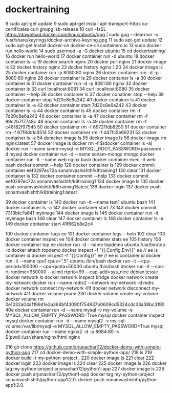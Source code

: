 # dockertraining
 8  sudo apt-get update
    9  sudo apt-get install apt-transport-https ca-certificates curl gnupg lsb-release
   10  curl -fsSL https://download.docker.com/linux/ubuntu/gpg | sudo gpg --dearmor -o /usr/share/keyrings/docker-archive-keyring.gpg
   11  sudo apt-get update
   12  sudo apt-get install docker-ce docker-ce-cli containerd.io
   13  sudo docker run hello-world
   14  sudo usermod -a -G docker ubuntu
   15  cd dockertraining/
   16  docker run hello-world
   17  docker container run -d ubuntu
   18  docker container  ls -a
   19  docker search nginx
   20  docker pull nginx
   21  docker image ls
   22  docker history nginx
   23  docker history nginx:1.20
   24  docker image ls
   25  docker container run -p 8080:80 nginx 
   26  docker container run -d -p 8080:80 nginx
   28  docker container ls
   29  docker container ls -a
   30  docker container ls
   31  docker container run -d -p 8081:80 nginx 
   32  docker container ls
   33  curl localhost:8081
   34  curl localhost:8080
   35  docker container --help
   36  docker container ls
   37  docker conatiner stop --help
   39  docker container stop 7d20c8e6a242
   40  docker container ls
   41  docker container ls -a
   42  docker container start 7d20c8e6a242
   43  docker container ls -a
   44  docker container ls 
   45  docker container rm -f 7d20c8e6a242
   46  docker container ls -a
   47  docker container rm -f 89c2b7f7748c
   48  docker container ls -a
   49  docker container rm -f c46182f97545
   50  docker container rm -f 69721fdb8250
   51  docker container rm -f 67f8dc1c6514
   52  docker container rm -f d47fc5e69231
   53  docker container ls -a
   54  domcker image ls
   55  docker image ls
   56  docker image rm nginx:latest 
   57  docker image ls 
   docker rm -f $(docker container ls -a)
   docker run --name some-mysql -e MYSQL_ROOT_PASSWORD=password -d mysql
   docker container run -d --name sonam-mongo mongo
   docker container run -it --name web nginx bash
   docker container exec -it web bash
docker commit --help
  128  docker container ls
  129  docker commit container eef0297ec72a sonamvashishth/k8training1
  130  clear
  131  docker container ls
  132  docker container commit --help
  133  docker commit eef0297ec72a sonamvashishth/k8training1
  134  docker image ls
  135  docker push sonamvashishth/k8training1:latest
  136  docker login
  137  docker push sonamvashishth/k8training1:latest

  39 docker container ls
140 docker run -it --name test1 ubuntu bash
141 docker container ls -a
142 docker container start 73
143 docker commit 7313bfc7a641 myimage
144 docker image ls
145 docker container run -it myimage bash
146 clear
147 docker container ls
148 docker container ls -a
149 docker container start 41f662b8e2c4

100  docker container logs ee
  101  docker container logs --help
  102  clear
  103  docker container inspect ee
  104  docker container stats ee
  105  history
  106  docker container top ee
  docker run -d --name topdemo ubuntu /usr/bin/top -b
  docker attach topdemo
  docker inspect -f "{{.Config.Env}}" ee // ee is container id
  docker inspect -f "{{.Config}}" ee // ee is container id
  docker run -it --name cpu1 cpus=".5" ubuntu /bin/bash
docker run -it --cpu-period=100000 --cpu-quota=50000 ubuntu /bin/bash
docker run -it --cpu-rt-runtime=950000 --ulimit rtprio=99 --cap-add=sys_nice  debian:jessie
docker network ls
docker network inspect bridge
docker network create my-network
docker run --name redis2 --network my-network -d redis
docker network connect my-network 41f
docker network disconnect my-network 41f
docker volume prune
 230  docker volume create my-volume
  docker volume rm 0e1032a04af199d1e2a364bf43090f754837b0609cd5324cdc33a38bc319040e
  docker container run -d --name mysql -v my-volume -e MYSQL_ALLOW_EMPTY_PASSWORD=True mysql
  docker container inspect mysql
  docker container run -d --name mysql2 -v my-sql-volume:/var/lib/mysql -e MYSQL_ALLOW_EMPTY_PASSWORD=True mysql 
  docker container run --name nginx2 -d -p 8084:80 -v $(pwd):/usr/share/nginx/html nginx

   216  git clone https://github.com/arjunachari12/docker-demo-with-simple-python-app
  217  cd docker-demo-with-simple-python-app/
  218  ls
  219  docker build -t my-python-project .
  220  docker image ls
  221  clear
  222  docker login
  223  docker image ls
  224  clear
  225  docker image ls
  226  docker tag my-python-project arjunachari12/python1-app
  227  docker image ls
  228  docker push arjunachari12/python1-app
  docker tag  my-python-project sonamvashishth/python-app1:2.0.
  docker push sonamvashishth/python-app1:2.0.